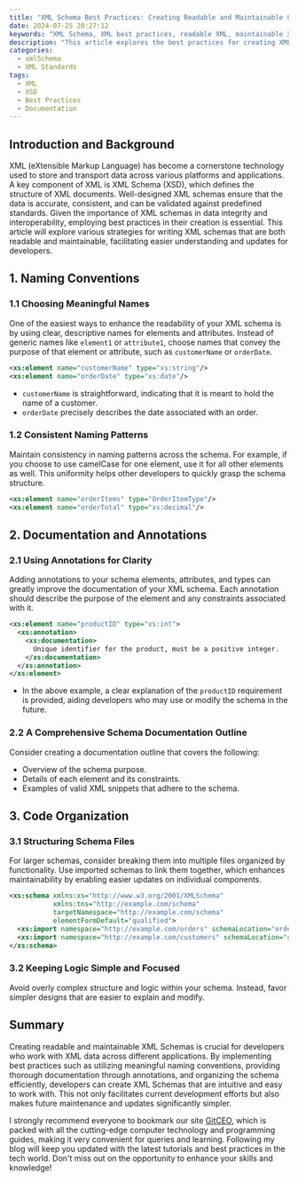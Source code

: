 ```yaml
---
title: "XML Schema Best Practices: Creating Readable and Maintainable Code"
date: 2024-07-25 20:27:12
keywords: "XML Schema, XML best practices, readable XML, maintainable XML code, XML standards, XML documentation"
description: "This article explores the best practices for creating XML Schema (XSD) that is both readable and maintainable. It outlines essential techniques such as naming conventions, documentation strategies, and code organization, while also providing detailed examples and code snippets to ensure clarity. The focus is not only on making the schema understandable for other developers but also on ensuring ease of future modifications and improvements. By adhering to these best practices, developers can enhance the interoperability of their XML data and facilitate better integration into various applications. This guide serves as a comprehensive tutorial for anyone looking to design effective XML Schemas that stand the test of time."
categories:
  - xmlSchema
  - XML Standards
tags:
  - XML
  - XSD
  - Best Practices
  - Documentation
---
```


## Introduction and Background

XML (eXtensible Markup Language) has become a cornerstone technology used to store and transport data across various platforms and applications. A key component of XML is XML Schema (XSD), which defines the structure of XML documents. Well-designed XML schemas ensure that the data is accurate, consistent, and can be validated against predefined standards. Given the importance of XML schemas in data integrity and interoperability, employing best practices in their creation is essential. This article will explore various strategies for writing XML schemas that are both readable and maintainable, facilitating easier understanding and updates for developers.

<!-- more -->

## 1. Naming Conventions

### 1.1 Choosing Meaningful Names

One of the easiest ways to enhance the readability of your XML schema is by using clear, descriptive names for elements and attributes. Instead of generic names like `element1` or `attribute1`, choose names that convey the purpose of that element or attribute, such as `customerName` or `orderDate`. 

```xml
<xs:element name="customerName" type="xs:string"/>
<xs:element name="orderDate" type="xs:date"/>
```
* `customerName` is straightforward, indicating that it is meant to hold the name of a customer.
* `orderDate` precisely describes the date associated with an order.

### 1.2 Consistent Naming Patterns

Maintain consistency in naming patterns across the schema. For example, if you choose to use camelCase for one element, use it for all other elements as well. This uniformity helps other developers to quickly grasp the schema structure.

```xml
<xs:element name="orderItems" type="OrderItemType"/>
<xs:element name="orderTotal" type="xs:decimal"/>
```

## 2. Documentation and Annotations

### 2.1 Using Annotations for Clarity

Adding annotations to your schema elements, attributes, and types can greatly improve the documentation of your XML schema. Each annotation should describe the purpose of the element and any constraints associated with it.

```xml
<xs:element name="productID" type="xs:int">
  <xs:annotation>
    <xs:documentation>
      Unique identifier for the product, must be a positive integer.
    </xs:documentation>
  </xs:annotation>
</xs:element>
```
* In the above example, a clear explanation of the `productID` requirement is provided, aiding developers who may use or modify the schema in the future.

### 2.2 A Comprehensive Schema Documentation Outline

Consider creating a documentation outline that covers the following:
- Overview of the schema purpose.
- Details of each element and its constraints.
- Examples of valid XML snippets that adhere to the schema.

## 3. Code Organization

### 3.1 Structuring Schema Files

For larger schemas, consider breaking them into multiple files organized by functionality. Use imported schemas to link them together, which enhances maintainability by enabling easier updates on individual components.

```xml
<xs:schema xmlns:xs="http://www.w3.org/2001/XMLSchema" 
           xmlns:tns="http://example.com/schema"
           targetNamespace="http://example.com/schema"
           elementFormDefault="qualified">
  <xs:import namespace="http://example.com/orders" schemaLocation="orders.xsd"/>
  <xs:import namespace="http://example.com/customers" schemaLocation="customers.xsd"/>
</xs:schema>
```

### 3.2 Keeping Logic Simple and Focused

Avoid overly complex structure and logic within your schema. Instead, favor simpler designs that are easier to explain and modify. 

## Summary

Creating readable and maintainable XML Schemas is crucial for developers who work with XML data across different applications. By implementing best practices such as utilizing meaningful naming conventions, providing thorough documentation through annotations, and organizing the schema efficiently, developers can create XML Schemas that are intuitive and easy to work with. This not only facilitates current development efforts but also makes future maintenance and updates significantly simpler.

I strongly recommend everyone to bookmark our site [GitCEO](https://gitceo.com), which is packed with all the cutting-edge computer technology and programming guides, making it very convenient for queries and learning. Following my blog will keep you updated with the latest tutorials and best practices in the tech world. Don't miss out on the opportunity to enhance your skills and knowledge!
